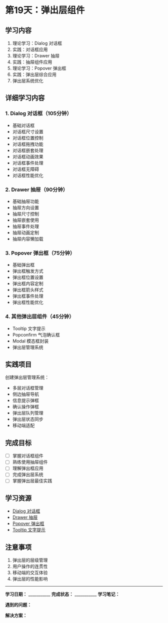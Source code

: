 # 第19天：弹出层组件

## 学习内容
1. 理论学习：Dialog 对话框
2. 实践：对话框应用
3. 理论学习：Drawer 抽屉
4. 实践：抽屉组件应用
5. 理论学习：Popover 弹出框
6. 实践：弹出层综合应用
7. 弹出层系统优化

## 详细学习内容

### 1. Dialog 对话框（105分钟）
- 基础对话框
- 对话框尺寸设置
- 对话框位置控制
- 对话框拖拽功能
- 对话框嵌套处理
- 对话框动画效果
- 对话框事件处理
- 对话框无障碍
- 对话框性能优化

### 2. Drawer 抽屉（90分钟）
- 基础抽屉功能
- 抽屉方向设置
- 抽屉尺寸控制
- 抽屉嵌套使用
- 抽屉事件处理
- 抽屉动画定制
- 抽屉内容懒加载

### 3. Popover 弹出框（75分钟）
- 基础弹出框
- 弹出框触发方式
- 弹出框位置设置
- 弹出框内容定制
- 弹出框箭头样式
- 弹出框事件处理
- 弹出框性能优化

### 4. 其他弹出层组件（45分钟）
- Tooltip 文字提示
- Popconfirm 气泡确认框
- Modal 模态框封装
- 弹出层管理系统

## 实践项目
创建弹出层管理系统：
- 多层对话框管理
- 侧边抽屉导航
- 信息提示弹框
- 确认操作弹框
- 弹出层队列管理
- 弹出层状态同步
- 移动端适配

## 完成目标
- [ ] 掌握对话框组件
- [ ] 熟练使用抽屉组件
- [ ] 理解弹出框应用
- [ ] 完成弹出层系统
- [ ] 掌握弹出层最佳实践

## 学习资源
- [Dialog 对话框](https://element-plus.org/zh-CN/component/dialog.html)
- [Drawer 抽屉](https://element-plus.org/zh-CN/component/drawer.html)
- [Popover 弹出框](https://element-plus.org/zh-CN/component/popover.html)
- [Tooltip 文字提示](https://element-plus.org/zh-CN/component/tooltip.html)

## 注意事项
1. 弹出层的层级管理
2. 用户操作的连贯性
3. 移动端的交互体验
4. 弹出层的性能影响

---

**学习日期：** ___________
**完成状态：** ___________
**学习笔记：**



**遇到的问题：**



**解决方案：**